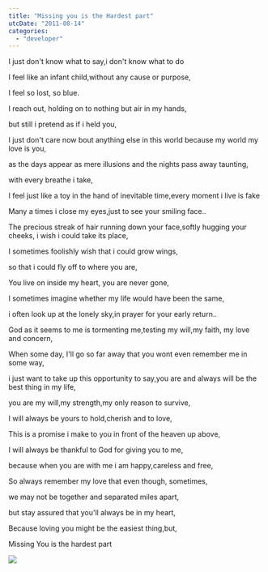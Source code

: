 ```yaml
---
title: "Missing you is the Hardest part"
utcDate: "2011-08-14"
categories: 
  - "developer"
---
```


I just don't know what to say,i don't know what to do

I feel like an infant child,without any cause or purpose,

I feel so lost, so blue.

I reach out, holding on to nothing but air in my hands,

but still i pretend as if i held you,

I just don't care now bout anything else in this world because my world my love is you,

as the days appear as mere illusions and the nights pass away taunting,

with every breathe i take,

I feel just like a toy in the hand of inevitable time,every moment i live is fake

Many a times i close my eyes,just to see your smiling face..

The precious streak of hair running down your face,softly hugging your cheeks, i wish i could take its place,

I sometimes foolishly wish that i could grow wings,

so that i could fly off to where you are,

You live on inside my heart, you are never gone,

I sometimes imagine whether my life would have been the same,

i often look up at the lonely sky,in prayer for your early return..

God as it seems to me is tormenting me,testing my will,my faith, my love and concern,

When some day, I'll go so far away that you wont even remember me in some way,

i just want to take up this opportunity to say,you are and always will be the best thing in my life,

you are my will,my strength,my only reason to survive,

I will always be yours to hold,cherish and to love,

This is a promise i make to you in front of the heaven up above,

I will always be thankful to God for giving you to me,

because when you are with me i am happy,careless and free,

So always remember my love that even though, sometimes,

we may not be together and separated miles apart,

but stay assured that you'll always be in my heart,

Because loving you might be the easiest thing,but,

Missing You is the hardest part

[![](https://sajeetharan.wordpress.com/wp-content/uploads/2011/08/4d568-26064_b_pic31.jpg?w=300)](https://sajeetharan.wordpress.com/wp-content/uploads/2011/08/4d568-26064_b_pic31.jpg)
